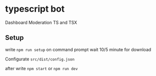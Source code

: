 # typescript bot

Dashboard Moderation TS and TSX

## Setup

write `npm run setup` on command prompt wait 10/5 minute for download

Configurate `src/dist/config.json`

after write `npm start` or `npm run dev`
